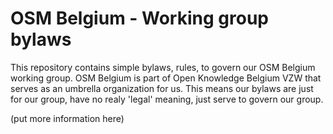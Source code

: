 # OSM Belgium - Working group bylaws

This repository contains simple bylaws, rules, to govern our OSM Belgium working group. OSM Belgium is part of Open Knowledge Belgium VZW that serves as an umbrella organization for us. This means our bylaws are just for our group, have no realy 'legal' meaning, just serve to govern our group.

(put more information here)
